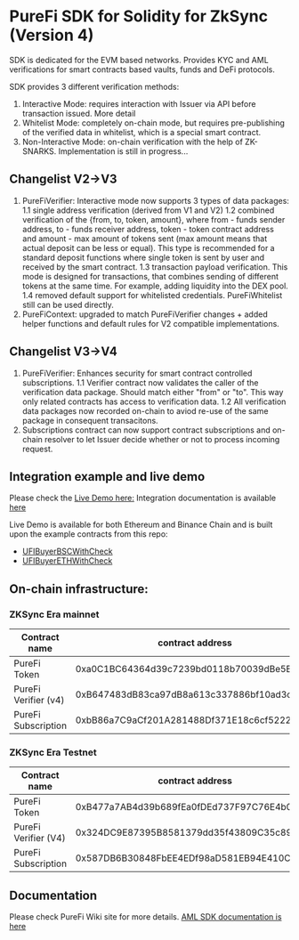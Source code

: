 # PureFi SDK for Solidity for ZkSync (Version 4)

SDK is dedicated for the EVM based networks. Provides KYC and AML verifications for smart contracts based vaults, funds and DeFi protocols. 

SDK provides 3 different verification methods: 
 1. Interactive Mode: requires interaction with Issuer via API before transaction issued. More detail 
 2. Whitelist Mode: completely on-chain mode, but requires pre-publishing of the verified data in whitelist, which is a special smart contract.
 3. Non-Interactive Mode: on-chain verification with the help of ZK-SNARKS. Implementation is still in progress...   

 ## Changelist V2->V3
 1. PureFiVerifier: Interactive mode now supports 3 types of data packages:
    1.1 single address verification (derived from V1 and V2)
    1.2 combined verification of the {from, to, token, amount}, where from - funds sender address, to - funds receiver address, token - token contract address and amount - max amount of tokens sent (max amount means that actual deposit can be less or equal). This type is recommended for a standard deposit functions where single token is sent by user and received by the smart contract.
    1.3 transaction payload verification. This mode is designed for transactions, that combines sending of different tokens at the same time. For example, adding liquidity into the DEX pool. 
    1.4 removed default support for whitelisted credentials. PureFiWhitelist still can be used directly.
2. PureFiContext: upgraded to match PureFiVerifier changes + added helper functions and default rules for V2 compatible implementations. 

## Changelist V3->V4
1. PureFiVerifier: Enhances security for smart contract controlled subscriptions. 
    1.1 Verifier contract now validates the caller of the verification data package. Should match either "from" or "to". This way only related contracts has access to verification data. 
    1.2 All verification data packages now recorded on-chain to aviod re-use of the same package in consequent transacitons. 
2. Subscriptions contract can now support contract subscriptions and on-chain resolver to let Issuer decide whether or not to process incoming request.

## Integration example and live demo
Please check the [Live Demo here:](https://frontendsdksolidity.purefi.io/)
Integration documentation is available [here](https://docs.purefi.io/integrate/products/aml-sdk/interactive-mode)

Live Demo is available for both Ethereum and Binance Chain and is built upon the example contracts from this repo:
 * [UFIBuyerBSCWithCheck](./contracts/examples/ex02-filtered_tokenbuyer/UFIBuyerBSCWithCheck.sol)
 * [UFIBuyerETHWithCheck](./contracts/examples/ex02-filtered_tokenbuyer/UFIBuyerETHWithCheck.sol)
## On-chain infrastructure:
### ZKSync Era mainnet
| Contract name | contract address |
| ----------- | ----------- |
| PureFi Token | 0xa0C1BC64364d39c7239bd0118b70039dBe5BbdAE |
| PureFi Verifier (v4) | 0xB647483dB83ca97dB8a613c337886bf10ad3cD5B |
| PureFi Subscription | 0xbB86a7C9aCf201A281488Df371E18c6cf5222010 |

### ZKSync Era Testnet
| Contract name | contract address |
| ----------- | ----------- 
| PureFi Token | 0xB477a7AB4d39b689fEa0fDEd737F97C76E4b0b93 |
| PureFi Verifier (V4) | 0x324DC9E87395B8581379dd35f43809C35c89470e |
| PureFi Subscription | 0x587DB6B30848FbEE4EDf98aD581EB94E410C9a82 |

## Documentation
Please check PureFi Wiki site for more details. [AML SDK documentation is here](https://docs.purefi.io/integrate/welcome)
